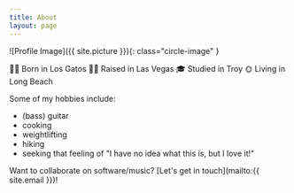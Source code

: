 ```yaml
---
title: About
layout: page
---
```

![Profile Image]({{ site.picture }}){: class="circle-image" }

&#128118;&#127997; Born in Los Gatos
&#128102;&#127997; Raised in Las Vegas
&#127891; Studied in Troy
&#127774; Living in Long Beach

Some of my hobbies include:
- (bass) guitar
- cooking
- weightlifting
- hiking
- seeking that feeling of "I have no idea what this is, but I love it!"

<!-- TODO uncomment when I have more completed videos to show -->
<!-- I also have a YouTube channel as an outlet for guitar nerdery. Transcribing music is one of the most rewarding feelings ever, and I've got several dozen guitar covers in the works. -->

Want to collaborate on software/music? [Let's get in touch](mailto:{{ site.email }})!

